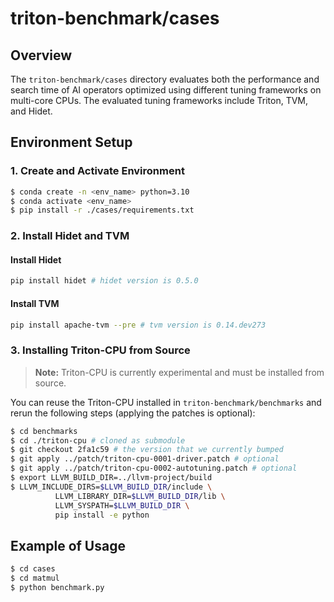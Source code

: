 # triton-benchmark/cases

## Overview
The `triton-benchmark/cases` directory evaluates both the performance and search time of AI operators optimized using different tuning frameworks on multi-core CPUs. The evaluated tuning frameworks include Triton, TVM, and Hidet.

## Environment Setup

### 1. Create and Activate Environment
```sh
$ conda create -n <env_name> python=3.10
$ conda activate <env_name>
$ pip install -r ./cases/requirements.txt
```

### 2. Install Hidet and TVM
#### Install Hidet
```sh
pip install hidet # hidet version is 0.5.0
```

#### Install TVM
```sh
pip install apache-tvm --pre # tvm version is 0.14.dev273
```

### 3. Installing Triton-CPU from Source
> **Note:** Triton-CPU is currently experimental and must be installed from source.

You can reuse the Triton-CPU installed in `triton-benchmark/benchmarks` and rerun the following steps (applying the patches is optional):

```sh
$ cd benchmarks
$ cd ./triton-cpu # cloned as submodule
$ git checkout 2fa1c59 # the version that we currently bumped
$ git apply ../patch/triton-cpu-0001-driver.patch # optional
$ git apply ../patch/triton-cpu-0002-autotuning.patch # optional
$ export LLVM_BUILD_DIR=../llvm-project/build
$ LLVM_INCLUDE_DIRS=$LLVM_BUILD_DIR/include \
          LLVM_LIBRARY_DIR=$LLVM_BUILD_DIR/lib \
          LLVM_SYSPATH=$LLVM_BUILD_DIR \
          pip install -e python
```

## Example of Usage
```sh
$ cd cases
$ cd matmul
$ python benchmark.py
```
